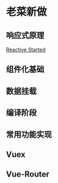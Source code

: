 # 老菜新做

## 响应式原理

<!-- Do -->
[Reactive Started](./Vue2/reactive)

## 组件化基础

## 数据挂载

## 编译阶段

## 常用功能实现

## Vuex

## Vue-Router
